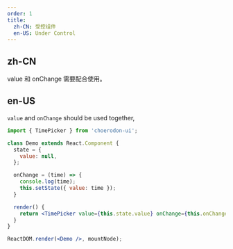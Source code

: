 ```yaml
---
order: 1
title:
  zh-CN: 受控组件
  en-US: Under Control
---
```


## zh-CN

value 和 onChange 需要配合使用。

## en-US

`value` and `onChange` should be used together,

````jsx
import { TimePicker } from 'choerodon-ui';

class Demo extends React.Component {
  state = {
    value: null,
  };

  onChange = (time) => {
    console.log(time);
    this.setState({ value: time });
  }

  render() {
    return <TimePicker value={this.state.value} onChange={this.onChange} />;
  }
}

ReactDOM.render(<Demo />, mountNode);
````
